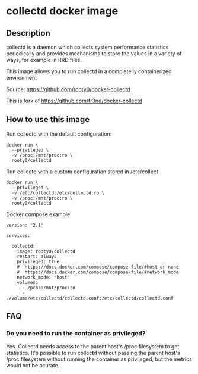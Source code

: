 # collectd docker image

## Description

collectd is a daemon which collects system performance statistics periodically
and provides mechanisms to store the values in a variety of ways, for example 
in RRD files.

This image allows you to run collectd in a completelly containerized
environment

Source: https://github.com/rooty0/docker-collectd

This is fork of https://github.com/fr3nd/docker-collectd

## How to use this image

Run collectd with the default configuration:

```
docker run \
  --privileged \
  -v /proc:/mnt/proc:ro \
  rooty0/collectd
```

Run collectd with a custom configuration stored in /etc/collect

```
docker run \
  --privileged \
  -v /etc/collectd:/etc/collectd:ro \
  -v /proc:/mnt/proc:ro \
  rooty0/collectd
```

Docker compose example:
```
version: '2.1'

services:

  collectd:
    image: rooty0/collectd
    restart: always
    privileged: true
    #  https://docs.docker.com/compose/compose-file/#host-or-none
    #  https://docs.docker.com/compose/compose-file/#network_mode
    network_mode: "host"
    volumes:
      - /proc:/mnt/proc:ro
      - ./volume/etc/collectd/collectd.conf:/etc/collectd/collectd.conf
```

## FAQ

### Do you need to run the container as privileged?

Yes. Collectd needs access to the parent host's /proc filesystem to get
statistics. It's possible to run collectd without passing the parent host's
/proc filesystem without running the container as privileged, but the metrics
would not be acurate.

